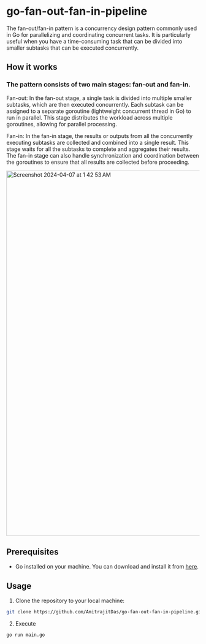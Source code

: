 # go-fan-out-fan-in-pipeline

The fan-out/fan-in pattern is a concurrency design pattern commonly used in Go for parallelizing and coordinating concurrent tasks. It is particularly useful when you have a time-consuming task that can be divided into smaller subtasks that can be executed concurrently.

## How it works

### The pattern consists of two main stages: fan-out and fan-in.

Fan-out: In the fan-out stage, a single task is divided into multiple smaller subtasks, which are then executed concurrently. Each subtask can be assigned to a separate goroutine (lightweight concurrent thread in Go) to run in parallel. This stage distributes the workload across multiple goroutines, allowing for parallel processing.

Fan-in: In the fan-in stage, the results or outputs from all the concurrently executing subtasks are collected and combined into a single result. This stage waits for all the subtasks to complete and aggregates their results. The fan-in stage can also handle synchronization and coordination between the goroutines to ensure that all results are collected before proceeding.

<img width="953" alt="Screenshot 2024-04-07 at 1 42 53 AM" src="https://github.com/AmitrajitDas/go-fan-out-fan-in-pipeline/assets/60144525/6760b5e3-a509-4f7e-9cd0-91b992f15895">

## Prerequisites

- Go installed on your machine. You can download and install it from [here](https://golang.org/dl/).

## Usage

1. Clone the repository to your local machine:

```bash
git clone https://github.com/AmitrajitDas/go-fan-out-fan-in-pipeline.git
```

2. Execute

```bash
go run main.go
```

